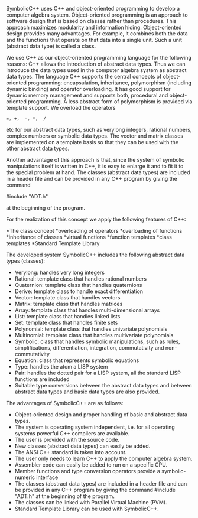 SymbolicC++ uses C++ and object-oriented programming to develop a
computer algebra system. Object-oriented programming is an approach to
software design that is based on classes rather than procedures. This
approach maximizes modularity and information hiding. Object-oriented
design provides many advantages. For example, it combines both the
data and the functions that operate on that data into a single
unit. Such a unit (abstract data type) is called a class.

We use C++ as our object-oriented programming language for the
following reasons: C++ allows the introduction of abstract data
types. Thus we can introduce the data types used in the computer
algebra system as abstract data types. The language C++ supports the
central concepts of object-oriented programming: encapsulation,
inheritance, polymorphism (including dynamic binding) and operator
overloading. It has good support for dynamic memory management and
supports both, procedural and object-oriented programming. A less
abstract form of polymorphism is provided via template support. We
overload the operators

```
=, +,  -, *,  /
```
  
etc for our abstract data types, such as verylong integers, rational
numbers, complex numbers or symbolic data types. The vector and matrix
classes are implemented on a template basis so that they can be used
with the other abstract data types.

Another advantage of this approach is that, since the system of symbolic manipulations itself is written in C++, it is easy to enlarge it and to fit it to the special problem at hand. The classes (abstract data types) are included in a header file and can be provided in any C++ program by giving the command 

#include "ADT.h" 

at the beginning of the program.

For the realization of this concept we apply the following features of C++:

*The class concept
*overloading of operators
*overloading of functions
*inheritance of classes
*virtual functions
*function templates
*class templates
*Standard Template Library

The developed system SymbolicC++ includes the following abstract data types (classes):

* Verylong: handles very long integers
* Rational: template class that handles rational numbers
* Quaternion: template class that handles quaternions
* Derive: template class to handle exact differentiation
* Vector: template class that handles vectors
* Matrix: template class that handles matrices
* Array: template class that handles multi-dimensional arrays
* List: template class that handles linked lists
* Set: template class that handles finite sets
* Polynomial: template class that handles univariate polynomials
* Multinomial: template class that handles multivariate polynomials
* Symbolic: class that handles symbolic manipulations, such as rules, simplifications, differentiation, integration, commutativity and non-commutativity
* Equation: class that represents symbolic equations
* Type: handles the atom a LISP system
* Pair: handles the dotted pair for a LISP system, all the standard LISP functions are included
* Suitable type conversions between the abstract data types and between abstract data types and basic data types are also provided.

The advantages of SymbolicC++ are as follows:

* Object-oriented design and proper handling of basic and abstract data types.
* The system is operating system independent, i.e. for all operating systems powerful C++ compilers are available.
* The user is provided with the source code.
* New classes (abstract data types) can easily be added.
* The ANSI C++ standard is taken into account.
* The user only needs to learn C++ to apply the computer algebra system.
* Assembler code can easily be added to run on a specific CPU.
* Member functions and type conversion operators provide a symbolic-numeric interface
* The classes (abstract data types) are included in a header file and can be provided in any C++ program by giving the command #include "ADT.h" at the beginning of the program.
* The classes can be linked with Parallel Virtual Machine (PVM).
* Standard Template Library can be used with SymbolicC++.
